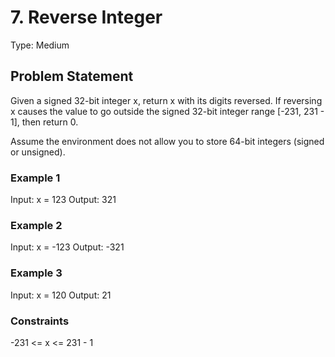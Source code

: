 # 7. Reverse Integer

Type: Medium

## Problem Statement

Given a signed 32-bit integer x, return x with its digits reversed. If reversing x causes the value to go outside the signed 32-bit integer range [-231, 231 - 1], then return 0.

Assume the environment does not allow you to store 64-bit integers (signed or unsigned).

### Example 1

Input: x = 123
Output: 321

### Example 2

Input: x = -123
Output: -321

### Example 3

Input: x = 120
Output: 21

### Constraints

-231 <= x <= 231 - 1
